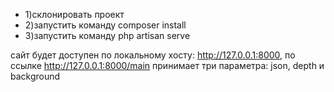 - 1)склонировать проект
- 2)запустить команду composer install
- 3)запустить команду php artisan serve

сайт будет доступен по локальному хосту: http://127.0.0.1:8000, по ссылке http://127.0.0.1:8000/main принимает три параметра: json, depth и background
